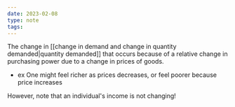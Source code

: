 ```yaml
---
date: 2023-02-08
type: note
tags: 
---
```


The change in [[change in demand and change in quantity demanded|quantity demanded]] that occurs because of a relative change in purchasing power due to a change in prices of goods.
- ex One might feel richer as prices decreases, or feel poorer because price increases

However, note that an individual's income is not changing!
